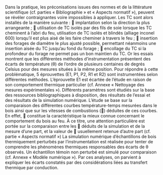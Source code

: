 Dans la pratique, les préconisations issues des normes et de la littérature scientifique (cf. parties « Bibliographie » et « Aspects normatif »), peuvent se révéler contraignantes voire impossibles à appliquer. Les TC sont alors installés de la manière suivante :
	implantation selon la direction la plus arrangeante ;
	utilisation de TC isolés par des fils de soie lorsque les TC cheminent à l’abri du feu, utilisation de TC isolés et blindés (alliage inconel 600) lorsqu’il est plus aisé de les faire cheminer à travers le feu ;
	insertion des forages de diamètre le plus ajusté possible, permettant néanmoins une insertion aisée du TC jusqu’au fond du forage ;
	encollage du TC si la profondeur du forage ne permet pas un bon maintien du TC.
Or les essais montrent que les différentes méthodes d’instrumentation présentent des écarts de température (θ) de l’ordre de plusieurs centaines de degrés Celsius pour des mesures situées à la même position. Pour répondre à cette problématique, 5 éprouvettes (E1, P1, P2, R1 et R2) sont instrumentées selon différentes méthodes. L’éprouvette E1 est écartée de l’étude en raison de son comportement thermique particulier (cf. Annexe « Nettoyage des mesures expérimentales »).
Différents paramètres sont étudiés sur la base des ressources bibliographiques à disposition, des résultats de l’essai et des résultats de la simulation numérique.
L’étude se base sur la comparaison des différentes courbes température-temps mesurées dans le bois ainsi que sur les vitesses de combustions () déduites de ces courbes. En effet,  constitue la caractéristique la mieux connue concernant le comportement du bois au feu. À ce titre, une attention particulière est portée sur la comparaison entre les  déduits de la simulation et de la mesure d’une part, et la valeur de  usuellement retenue d’autre part (cf. partie « Aspects normatif »)
La simulation numérique d’échantillons de bois thermiquement perturbés par l’instrumentation est réalisée pour tenter de comprendre les phénomènes thermiques responsables des écarts de θ observés. Un échantillon témoin non perturbé est simulé pour comparaison (cf. Annexe « Modèle numérique »).
Par ces analyses, on parvient à expliquer les écarts constatés par des considérations liées au transfert thermique par conduction.
